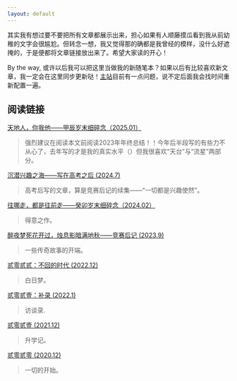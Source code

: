 ```yaml
---
layout: default
---
```

其实我有想过要不要把所有文章都展示出来，担心如果有人顺藤摸瓜看到我从前幼稚的文字会很尴尬。但转念一想，我又觉得那的确都是我曾经的模样，没什么好遮掩的，于是便都将文章链接放出来了。希望大家读的开心！

By the way, 或许以后我可以把这里当做我的新随笔本？如果以后有比较喜欢新文章，我一定会在这里同步更新哒！[主站](https://photonyan.github.io)目前有一点问题，说不定后面我会找时间重新配置一遍。

## 阅读链接

[天地人，你我他——甲辰岁末细碎念（2025.01）](assets/pdfs/2024.pdf)

> 强烈建议在阅读本文前阅读2023年年终总结！！今年后半段写的有些力不从心了，去年写的才是我的真实水平（）但我很喜欢“天台”与“流星”两部分。

[沉潜兴趣之海——写在高考之后 (2024.7)](assets/pdfs/沉潜兴趣之海.pdf)

> 高考后写的文章，算是竞赛后记的续集——“一切都是兴趣使然”。

[往哪走，都是往前走——癸卯岁末细碎念（2024.02）](assets/pdfs/2023.pdf)

> 得意之作。

[醉夜梦死花开过，烛息影暗满地秋——竞赛后记 (2023.9)](https://zhuanlan.zhihu.com/p/658162429)

> 一些传奇故事的开端。

[贰零贰贰：不回的时代 (2022.12)](https://pandml.lofter.com/post/311e517e_2b7aed01c)

> 白日梦。

[贰零贰壹：补录 (2022.1)](https://pandml.lofter.com/post/311e517e_2b44a07ad)

> 访谈录.

[贰零贰壹 (2021.12)](https://pandml.lofter.com/post/311e517e_2b428e0b7)

> 升学记。

[贰零贰零 (2020.12)](https://pandml.lofter.com/post/311e517e_1cb2cba1b)

> 一切的开始。